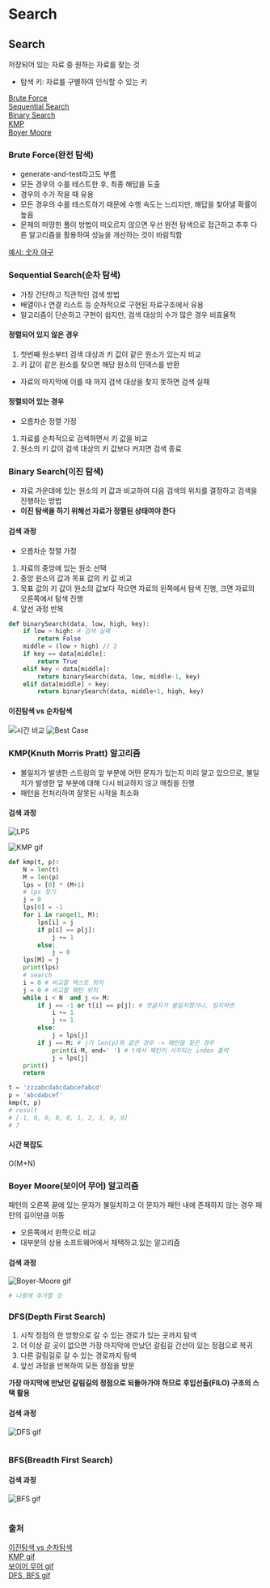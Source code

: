 # Search

## Search
저장되어 있는 자료 중 원하는 자료를 찾는 것
- 탐색 키: 자료를 구별하여 인식할 수 있는 키

[Brute Force](#brute-force완전-탐색)  
[Sequential Search](#sequential-search순차-탐색)  
[Binary Search](#binary-search이진-탐색)  
[KMP](#kmpknuth-morris-pratt-알고리즘)  
[Boyer Moore](#boyer-moore보이어-무어-알고리즘)

### Brute Force(완전 탐색)
- generate-and-test라고도 부름
- 모든 경우의 수를 테스트한 후, 최종 해답을 도출
- 경우의 수가 작을 때 유용
- 모든 경우의 수를 테스트하기 때문에 수행 속도는 느리지만, 해답을 찾아낼 확률이 높음
- 문제의 마땅한 풀이 방법이 떠오르지 않으면 우선 완전 탐색으로 접근하고 추후 다른 알고리즘을 활용하여 성능을 개선하는 것이 바람직함

[예시: 숫자 야구](https://www.acmicpc.net/problem/2503)

### Sequential Search(순차 탐색)
- 가장 간단하고 직관적인 검색 방법
- 배열이나 연결 리스트 등 순차적으로 구현된 자료구조에서 유용
- 알고리즘이 단순하고 구현이 쉽지만, 검색 대상의 수가 많은 경우 비효율적

#### 정렬되어 있지 않은 경우
1. 첫번째 원소부터 검색 대상과 키 값이 같은 원소가 있는지 비교
2. 키 값이 같은 원소를 찾으면 해당 원소의 인덱스를 반환
- 자료의 마지막에 이를 때 까지 검색 대상을 찾지 못하면 검색 실패

#### 정렬되어 있는 경우
- 오름차순 정렬 가정
1. 자료를 순차적으로 검색하면서 키 값을 비교
2. 원소의 키 값이 검색 대상의 키 값보다 커지면 검색 종료

### Binary Search(이진 탐색)
- 자료 가운데에 있는 원소의 키 값과 비교하여 다음 검색의 위치를 결정하고 검색을 진행하는 방법
- **이진 탐색을 하기 위해선 자료가 정렬된 상태여야 한다**

#### 검색 과정
- 오름차순 정렬 가정
1. 자료의 중앙에 있는 원소 선택
2. 중앙 원소의 값과 목표 값의 키 값 비교
3. 목표 값의 키 값이 원소의 값보다 작으면 자료의 왼쪽에서 탐색 진행, 크면 자료의 오른쪽에서 탐색 진행
4. 앞선 과정 반복

```python
def binarySearch(data, low, high, key):
    if low > high: # 검색 실패
        return False
    middle = (low + high) // 2
    if key == data[middle]:
        return True
    elif key < data[middle]:
        return binarySearch(data, low, middle-1, key)
    elif data[middle] < key:
        return binarySearch(data, middle+1, high, key)

```
#### 이진탐색 vs 순차탐색
![시간 비교](https://www.mathwarehouse.com/programming/images/binary-vs-linear-search/binary-and-linear-search-animations.gif)
![Best Case](https://www.mathwarehouse.com/programming/images/binary-vs-linear-search/linear-vs-binary-search-best-case.gif)


### KMP(Knuth Morris Pratt)  알고리즘
- 불일치가 발생한 스트링의 앞 부분에 어떤 문자가 있는지 미리 알고 있으므로, 불일치가 발생한 앞 부분에 대해 다시 비교하지 않고 매칭을 진행
- 패턴을 전처리하여 잘못된 시작을 최소화
#### 검색 과정
![LPS](https://miro.medium.com/v2/resize:fit:720/format:webp/1*OIb4erqMedwaze8aTUi9gw.gif)

![KMP gif](https://velog.velcdn.com/images/junhok82/post/f3d31545-01f3-43e0-87ad-bd607ec589f2/kmp.gif)
<!-- gif 찾아서 넣어놓기 -->


```python
def kmp(t, p):
    N = len(t)
    M = len(p)
    lps = [0] * (M+1)
    # lps 찾기
    j = 0
    lps[0] = -1
    for i in range(1, M):
        lps[i] = j
        if p[i] == p[j]:
            j += 1
        else:
            j = 0
    lps[M] = j
    print(lps)
    # search
    i = 0 # 비교할 텍스트 위치
    j = 0 # 비교할 패턴 위치
    while i < N  and j <= M:
        if j == -1 or t[i] == p[j]: # 첫글자가 불일치했거나, 일치하면
            i += 1
            j += 1
        else:
            j = lps[j]
        if j == M: # j가 len(p)와 같은 경우 -> 패턴을 찾은 경우
            print(i-M, end=' ') # t에서 패턴이 시작되는 index 출력
            j = lps[j]
    print()
    return

t = 'zzzabcdabcdabcefabcd'
p = 'abcdabcef'
kmp(t, p)
# result
# [-1, 0, 0, 0, 0, 1, 2, 3, 0, 0]
# 7
```
<!-- https://velog.io/@junhok82/KMP
https://towardsdatascience.com/pattern-search-with-the-knuth-morris-pratt-kmp-algorithm-8562407dba5b 참고해서 다시 정리 -->
#### 시간 복잡도
O(M+N)

### Boyer Moore(보이어 무어) 알고리즘
패턴의 오른쪽 끝에 있는 문자가 불일치하고 이 문자가 패턴 내에 존재하지 않는 경우 패턴의 길이만큼 이동
- 오른쪽에서 왼쯕으로 비교
- 대부분의 상용 소프트웨어에서 채택하고 있는 알고리즘
#### 검색 과정
![Boyer-Moore gif](https://1104616303-files.gitbook.io/~/files/v0/b/gitbook-x-prod.appspot.com/o/spaces%2F-MTi055M1rv010z1nQle%2Fuploads%2Fgit-blob-3a3ddea1cb8187bd27cc541c64c2c3fc70485196%2FGIF%202021-02-19%20%EC%98%A4%ED%9B%84%2012-10-53.gif?alt=media)
```python
# 나중에 추가할 것
```
<!-- gif 찾아서 넣어놓기 -->

### DFS(Depth First Search)
1. 시작 정점의 한 방향으로 갈 수 있는 경로가 있는 곳까지 탐색
2. 더 이상 갈 곳이 없으면 가장 마지막에 만났던 갈림길 간선이 있는 정점으로 복귀
3. 다른 갈림길로 갈 수 있는 경로까지 탐색
4. 앞선 과정을 반복하여 모든 정점을 방문  

**가장 마지막에 만났던 갈림길의 정점으로 되돌아가야 하므로 후입선출(FILO) 구조의 스택 활용**
#### 검색 과정
![DFS gif](https://velog.velcdn.com/images%2Fhiminhee%2Fpost%2F6a5f8969-1d9f-4df3-a5ba-33f8fa5e3ca4%2FDFS.gif)
```python
```
### BFS(Breadth First Search)
#### 검색 과정
![BFS gif](https://velog.velcdn.com/images%2Fhiminhee%2Fpost%2F89922593-68b6-4805-a636-53bdfd312140%2FBFS.gif)
```python
```

### 출처
[이진탐색 vs 순차탐색](https://www.mathwarehouse.com/)  
[KMP gif](https://velog.io/@junhok82/KMP)  
[보이어 무어 gif](https://til.hyunjin.space/algorithm/boyer-moore-horspool-algorithm)  
[DFS, BFS gif](https://velog.io/@himinhee/%EC%95%8C%EA%B3%A0%EB%A6%AC%EC%A6%98-DFS%EA%B9%8A%EC%9D%B4-%EC%9A%B0%EC%84%A0-%ED%83%90%EC%83%89-BFS%EB%84%88%EB%B9%84-%EC%9A%B0%EC%84%A0-%ED%83%90%EC%83%89)